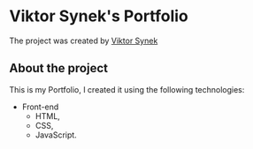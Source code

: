 # Viktor Synek's Portfolio

The project was created by [Viktor Synek](https://github.com/viktorsynek)

## About the project

This is my Portfolio, I created it using the following technologies:

- Front-end
  - HTML,
  - CSS,
  - JavaScript.
